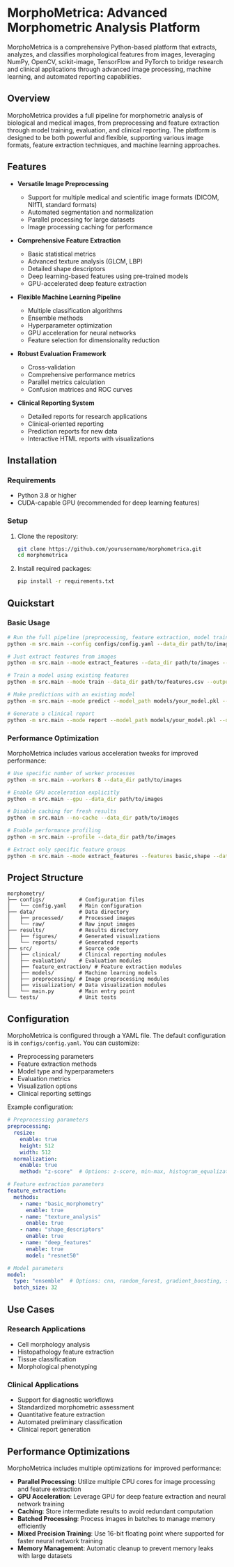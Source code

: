 # MorphoMetrica: Advanced Morphometric Analysis Platform

MorphoMetrica is a comprehensive Python-based platform that extracts, analyzes, and classifies morphological features from images, leveraging NumPy, OpenCV, scikit-image, TensorFlow and PyTorch to bridge research and clinical applications through advanced image processing, machine learning, and automated reporting capabilities.

## Overview

MorphoMetrica provides a full pipeline for morphometric analysis of biological and medical images, from preprocessing and feature extraction through model training, evaluation, and clinical reporting. The platform is designed to be both powerful and flexible, supporting various image formats, feature extraction techniques, and machine learning approaches.

## Features

- **Versatile Image Preprocessing**
  - Support for multiple medical and scientific image formats (DICOM, NIfTI, standard formats)
  - Automated segmentation and normalization
  - Parallel processing for large datasets
  - Image processing caching for performance

- **Comprehensive Feature Extraction**
  - Basic statistical metrics
  - Advanced texture analysis (GLCM, LBP)
  - Detailed shape descriptors
  - Deep learning-based features using pre-trained models
  - GPU-accelerated deep feature extraction

- **Flexible Machine Learning Pipeline**
  - Multiple classification algorithms
  - Ensemble methods
  - Hyperparameter optimization
  - GPU acceleration for neural networks
  - Feature selection for dimensionality reduction

- **Robust Evaluation Framework**
  - Cross-validation
  - Comprehensive performance metrics
  - Parallel metrics calculation
  - Confusion matrices and ROC curves

- **Clinical Reporting System**
  - Detailed reports for research applications
  - Clinical-oriented reporting
  - Prediction reports for new data
  - Interactive HTML reports with visualizations

## Installation

### Requirements

- Python 3.8 or higher
- CUDA-capable GPU (recommended for deep learning features)

### Setup

1. Clone the repository:
   ```bash
   git clone https://github.com/yourusername/morphometrica.git
   cd morphometrica
   ```

2. Install required packages:
   ```bash
   pip install -r requirements.txt
   ```

## Quickstart

### Basic Usage

```bash
# Run the full pipeline (preprocessing, feature extraction, model training, evaluation, visualization, and reporting)
python -m src.main --config configs/config.yaml --data_dir path/to/images --output_dir path/to/results

# Just extract features from images
python -m src.main --mode extract_features --data_dir path/to/images --output_dir path/to/results

# Train a model using existing features
python -m src.main --mode train --data_dir path/to/features.csv --output_dir path/to/results

# Make predictions with an existing model
python -m src.main --mode predict --model_path models/your_model.pkl --data_dir path/to/images

# Generate a clinical report
python -m src.main --mode report --model_path models/your_model.pkl --data_dir path/to/images
```

### Performance Optimization

MorphoMetrica includes various acceleration tweaks for improved performance:

```bash
# Use specific number of worker processes
python -m src.main --workers 8 --data_dir path/to/images

# Enable GPU acceleration explicitly
python -m src.main --gpu --data_dir path/to/images

# Disable caching for fresh results
python -m src.main --no-cache --data_dir path/to/images

# Enable performance profiling
python -m src.main --profile --data_dir path/to/images

# Extract only specific feature groups
python -m src.main --mode extract_features --features basic,shape --data_dir path/to/images
```

## Project Structure

```
morphometry/
├── configs/           # Configuration files
│   └── config.yaml    # Main configuration
├── data/              # Data directory
│   ├── processed/     # Processed images
│   └── raw/           # Raw input images
├── results/           # Results directory
│   ├── figures/       # Generated visualizations
│   └── reports/       # Generated reports
├── src/               # Source code
│   ├── clinical/      # Clinical reporting modules
│   ├── evaluation/    # Evaluation modules
│   ├── feature_extraction/ # Feature extraction modules
│   ├── models/        # Machine learning models
│   ├── preprocessing/ # Image preprocessing modules
│   ├── visualization/ # Data visualization modules
│   └── main.py        # Main entry point
└── tests/             # Unit tests
```

## Configuration

MorphoMetrica is configured through a YAML file. The default configuration is in `configs/config.yaml`. You can customize:

- Preprocessing parameters
- Feature extraction methods
- Model type and hyperparameters
- Evaluation metrics
- Visualization options
- Clinical reporting settings

Example configuration:

```yaml
# Preprocessing parameters
preprocessing:
  resize:
    enable: true
    height: 512
    width: 512
  normalization:
    enable: true
    method: "z-score"  # Options: z-score, min-max, histogram_equalization

# Feature extraction parameters
feature_extraction:
  methods:
    - name: "basic_morphometry"
      enable: true
    - name: "texture_analysis"
      enable: true
    - name: "shape_descriptors"
      enable: true
    - name: "deep_features"
      enable: true
      model: "resnet50"

# Model parameters
model:
  type: "ensemble"  # Options: cnn, random_forest, gradient_boosting, svm, ensemble
  batch_size: 32
```

## Use Cases

### Research Applications

- Cell morphology analysis
- Histopathology feature extraction
- Tissue classification
- Morphological phenotyping

### Clinical Applications

- Support for diagnostic workflows
- Standardized morphometric assessment
- Quantitative feature extraction
- Automated preliminary classification
- Clinical report generation

## Performance Optimizations

MorphoMetrica includes multiple optimizations for improved performance:

- **Parallel Processing**: Utilize multiple CPU cores for image processing and feature extraction
- **GPU Acceleration**: Leverage GPU for deep feature extraction and neural network training
- **Caching**: Store intermediate results to avoid redundant computation
- **Batched Processing**: Process images in batches to manage memory efficiently
- **Mixed Precision Training**: Use 16-bit floating point where supported for faster neural network training
- **Memory Management**: Automatic cleanup to prevent memory leaks with large datasets
